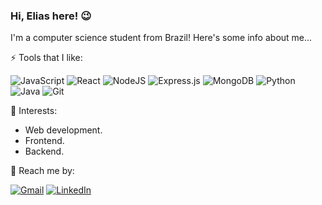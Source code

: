 ### Hi, Elias here! :wink:

I'm a computer science student from Brazil! Here's some info about me...

:zap: Tools that I like:

![JavaScript](https://img.shields.io/badge/javascript-%23323330.svg?style=flat&logo=javascript&logoColor=%23F7DF1E)
![React](https://img.shields.io/badge/react-%2320232a.svg?style=flat&logo=react&logoColor=%2361DAFB)
![NodeJS](https://img.shields.io/badge/node.js-6DA55F?style=flat&logo=node.js&logoColor=white)
![Express.js](https://img.shields.io/badge/express.js-%23404d59.svg?style=flat&logo=express&logoColor=%2361DAFB)
![MongoDB](https://img.shields.io/badge/MongoDB-%234ea94b.svg?style=flat&logo=mongodb&logoColor=white)
![Python](https://img.shields.io/badge/python-3670A0?style=flat&logo=python&logoColor=ffdd54)
![Java](https://img.shields.io/badge/java-%23ED8B00.svg?style=flat&logo=java&logoColor=white)
![Git](https://img.shields.io/badge/git-%23F05033.svg?style=flat&logo=git&logoColor=white)

:eyes: Interests:
- Web development.
- Frontend.
- Backend.

:speech_balloon: Reach me by:

[![Gmail](https://img.shields.io/badge/Gmail-D14836??style=flat&logo=gmail&logoColor=white)](mailto:elias.roodrigues98@gmail.com)
[![LinkedIn](https://img.shields.io/badge/linkedin-%230077B5.svg?style=flat&logo=linkedin&logoColor=white)](https://www.linkedin.com/in/elias-rodrigues98/)
